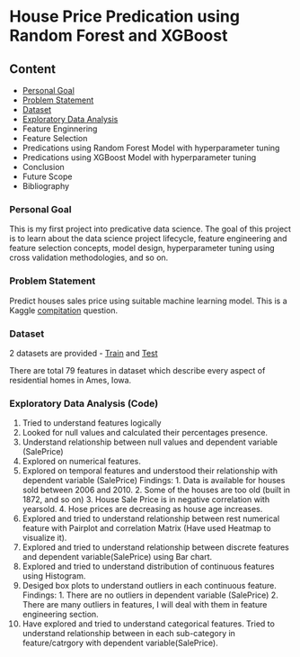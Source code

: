 # House Price Predication using Random Forest and XGBoost 

## Content

- [Personal Goal](#Personal-Goal)
- [Problem Statement](#Problem-Statement)
- [Dataset](#Dataset)
- [Exploratory Data Analysis](#Exploratory-Data-Analysis)
- Feature Enginnering
- Feature Selection
- Predications using Random Forest Model with hyperparameter tuning
- Predications using XGBoost Model with hyperparameter tuning
- Conclusion
- Future Scope
- Bibliography


### Personal Goal

This is my first project into predicative data science. The goal of this project is to learn about the data science project lifecycle, feature engineering and feature selection concepts, model design, hyperparameter tuning using cross validation methodologies, and so on.

### Problem Statement 

Predict houses sales price using suitable machine learning model. This is a Kaggle [compitation](https://www.kaggle.com/c/house-prices-advanced-regression-techniques/overview) question. 

### Dataset 

2 datasets are provided - [Train](https://github.com/swapnilsethi/Stat-5000/blob/main/train.csv) and [Test](https://github.com/swapnilsethi/Stat-5000/blob/main/test.csv)

There are total 79 features in dataset which describe every aspect of residential homes in Ames, Iowa. 

### Exploratory Data Analysis (Code)

1. Tried to understand features logically
2. Looked for null values and calculated their percentages presence.
3. Understand relationship between null values and dependent variable (SalePrice)
4. Explored on numerical features.
5. Explored on temporal features and understood their relationship with dependent variable (SalePrice)
   Findings: 1. Data is available for houses sold between 2006 and 2010.
             2. Some of the houses are too old (built in 1872, and so on)
             3. House Sale Price is in negative correlation with yearsold.
             4. Hose prices are decreasing as house age increases.
6. Explored and tried to understand relationship between rest numerical feature with Pairplot and correlation Matrix (Have used Heatmap to visualize it).
7. Explored and tried to understand relationship between discrete features and dependent variable(SalePrice) using Bar chart.
8. Explored and tried to understand distribution of continuous features using Histogram.
9. Desiged box plots to understand outliers in each continuous feature.
   Findings: 1. There are no outliers in dependent variable (SalePrice)
             2. There are many outliers in features, I will deal with them in feature engineering section.
9. Have explored and tried to understand categorical features. Tried to understand relationship between in each sub-category in feature/catrgory with dependent variable(SalePrice).
   


